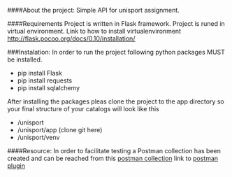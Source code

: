 ####About the project: 
Simple API for unisport assignment.

####Requirements 
Project is written in Flask framework. Project is runed in virtual environment. Link to how to install virtualenvironment http://flask.pocoo.org/docs/0.10/installation/

###Instalation: 
In order to run the project following python packages MUST be installed. 
* pip install Flask 
* pip install requests 
* pip install sqlalchemy

After installing the packages pleas clone the project to the app directory so your final structure of your catalogs will look like this
* /unisport
* /unisport/app (clone git here)
* /unisport/venv

####Resource: 
In order to facilitate testing a Postman collection has been created and can be reached from this [postman collection]( https://www.getpostman.com/collections/9a5dc18a9829ffffb274) link to [postman plugin](https://chrome.google.com/webstore/detail/postman/fhbjgbiflinjbdggehcddcbncdddomop?hl=en)